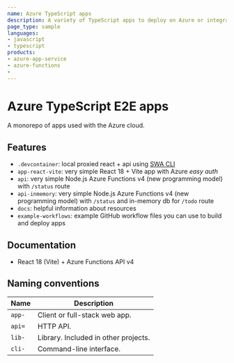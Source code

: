 ```yaml
---
name: Azure TypeScript apps
description: A variety of TypeScript apps to deploy on Azure or integrate with Azure services.
page_type: sample
languages:
- javascript
- typescript
products:
- azure-app-service
- azure-functions
- 
---
```


# Azure TypeScript E2E apps

A monorepo of apps used with the Azure cloud. 

## Features

* `.devcontainer`: local proxied react + api using [SWA CLI](https://learn.microsoft.com/en-us/azure/static-web-apps/static-web-apps-cli-configuration)
* `app-react-vite`: very simple React 18 + Vite app with Azure _easy auth_
* `api`: very simple Node.js Azure Functions v4 (new programming model) with `/status` route
* `api-inmemory`: very simple Node.js Azure Functions v4 (new programming model) with `/status` and in-memory db for `/todo` route
* `docs`: helpful information about resources
* `example-workflows`: example GitHub workflow files you can use to build and deploy apps

## Documentation

* React 18 (Vite) + Azure Functions API v4

## Naming conventions

|Name|Description|
|--|--|
|`app-`|Client or full-stack web app.|
|`api=`|HTTP API.|
|`lib-`|Library. Included in other projects.|
|`cli-`|Command-line interface.|
